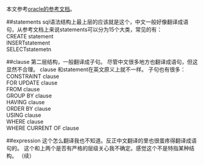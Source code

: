 [0]:https://docs.oracle.com/javadb/10.8.3.0/ref/
本文参考[oracle的参考文档][0]。

##statements
sql语法结构上最上层的应该就是这个，中文一般好像翻译成语句，从参考文档上来说statements可以分为15个大类，常见的有：  
CREATE statement  
INSERTstatement  
SELECTstatemetn  

##clause
第二层结构，一般翻译成子句。
尽管中文很多地方也翻译成语句，但这显然不合理。
clause 和statement在英文原义上就不一样。
子句也有很多：  
CONSTRAINT clause  
FOR UPDATE clause  
FROM clause  
GROUP BY clause  
HAVING clause  
ORDER BY clause  
USING clause  
WHERE clause  
WHERE CURRENT OF clause

##expression
这个怎么翻译我也不知道。反正中文翻译的里也很蛋疼得翻译成语句的。
这个和上两个是否有严格的层级关心我不确定。感觉这个不是特指某种结构。
（续）
